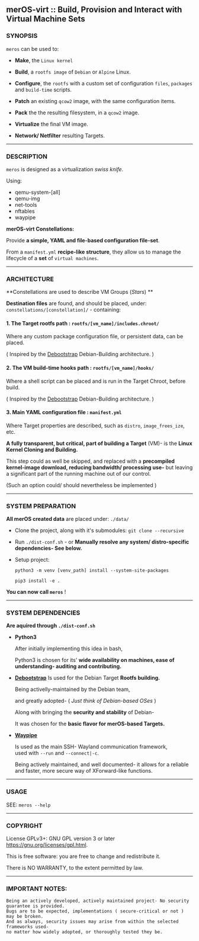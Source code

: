 ## merOS-virt :: Build, Provision and Interact with Virtual Machine Sets

### SYNOPSIS

`meros` can be used to:

- **Make**, the `Linux kernel`

- **Build**, a `rootfs image` of `Debian` or `Alpine` Linux.

- **Configure**, the `rootfs` with a custom set of configuration `files`, `packages` and `build-time` scripts.

- **Patch** an existing `qcow2` image, with the same configuration items.

- **Pack** the the resulting filesystem, in a `qcow2` image.

- **Virtualize** the final VM image.

- **Network/ Netfilter** resulting Targets.

---
### DESCRIPTION

`meros` is designed as a virtualization *swiss knife*.

Using:
- qemu-system-[all]
- qemu-img
- net-tools
- nftables
- waypipe

**merOS-virt Constellations:**

Provide **a simple, YAML and file-based configuration file-set**.


From a `manifest.yml` **recipe-like structure**, they allow us to manage the lifecycle of a **set** of `virtual machines`.

---
### ARCHITECTURE

**Constellations are used to describe VM Groups (*Stars*) **

**Destination files** are found, and should be placed,
under: <br> `constellations/[constellation]/` - containing:

#### 1. **The Target rootfs path** : `rootfs/[vm_name]/includes.chroot/`


Where any custom package configuration file, or persistent data, can be placed.


( Inspired by the [Debootstrap](https://debian-live-config.readthedocs.io/en/latest/custom.html#config-includes-chroot) Debian-Building architecture. )


#### 2. **The VM build-time hooks path** : `rootfs/[vm_name]/hooks/`


Where a shell script can be placed and is run in the Target Chroot, before build.

( Inspired by the [Debootstrap](https://debian-live-config.readthedocs.io/en/latest/custom.html#config-hooks) Debian-Building architecture. )

#### 3. **Main YAML configuration file** : `manifest.yml`

Where Target properties are described, such as `distro`, `image_frees_ize`, etc.

**A fully transparent, but critical, part of building a Target** (VM)-	is the **Linux Kernel Cloning and Building.**


This step could as well be skipped, and replaced with a **precompiled kernel-image download,
reducing bandwidth/ processing use-** but leaving a significant part of the running machine out of our control.

(Such an option could/ should nevertheless be implemented )

---
### SYSTEM PREPARATION

**All merOS created data** are placed
  under: `./data/`

- Clone the project, along with it's submodules:
`git clone --recursive`

- Run `./dist-conf.sh` - or **Manually resolve any system/ distro-specific dependencies- See below.**

- Setup project:

  `python3 -m venv [venv_path] install --system-site-packages`

   `pip3 install -e .`

**You can now call `meros`** !


---
### SYSTEM DEPENDENCIES

**Are aquired  through `./dist-conf.sh`** <br>

- **Python3**

	After initially implementing this idea in bash,

	Python3 is chosen for its' **wide availability on machines, ease of understanding- auditing and contributing.**

- **[Debootstrap](https://wiki.debian.org/Debootstrap)**
	Is used for the Debian Target **Rootfs building.**

	Being activelly-maintained by the Debian team,

	and greatly adopted-	( *Just think of Debian-based OSes* )

	Along with bringing the **security and stability** of Debian-

	It was chosen for the **basic flavor for merOS-based Targets.**

- **[Waypipe](https://github.com/neonkore/waypipe/)**

	Is used as the main SSH- Wayland communication framework, <br>
	used with `--run` and `--connect|-c`.

	Being actively maintained, and well documented- it allows for a reliable and faster,	more secure way of XForward-like functions.

---
### USAGE

SEE: `meros --help`

---
### COPYRIGHT

License GPLv3+: GNU GPL version 3 or later <https://gnu.org/licenses/gpl.html>.

This is free software: you are free to change and redistribute it.

There is NO WARRANTY, to the extent permitted by law.

---
### IMPORTANT NOTES:
	Being an actively developed, actively maintained project- No security guarantee is provided.
	Bugs are to be expected, implementations ( secure-critical or not ) may be broken.
	And as always, security issues may arise from within the selected frameworks used-
	no matter how widely adopted, or thoroughly tested they be.
